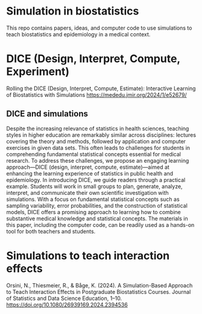 # Simulation in biostatistics
This repo contains papers, ideas, and computer code to use simulations to teach biostatistics and epidemiology in a medical context.

# DICE (Design, Interpret, Compute, Experiment)
Rolling the DICE (Design, Interpret, Compute, Estimate): Interactive Learning of Biostatistics with Simulations
https://mededu.jmir.org/2024/1/e52679/

## DICE and simulations
Despite the increasing relevance of statistics in health sciences, teaching styles in higher education are remarkably similar across disciplines: lectures covering the theory and methods, followed by application and computer exercises in given data sets. This often leads to challenges for students in comprehending fundamental statistical concepts essential for medical research. To address these challenges, we propose an engaging learning approach—DICE (design, interpret, compute, estimate)—aimed at enhancing the learning experience of statistics in public health and epidemiology. In introducing DICE, we guide readers through a practical example. Students will work in small groups to plan, generate, analyze, interpret, and communicate their own scientific investigation with simulations. With a focus on fundamental statistical concepts such as sampling variability, error probabilities, and the construction of statistical models, DICE offers a promising approach to learning how to combine substantive medical knowledge and statistical concepts. The materials in this paper, including the computer code, can be readily used as a hands-on tool for both teachers and students.

# Simulations to teach interaction effects
Orsini, N., Thiesmeier, R., & Båge, K. (2024). A Simulation-Based Approach to Teach Interaction Effects in Postgraduate Biostatistics Courses. Journal of Statistics and Data Science Education, 1–10. https://doi.org/10.1080/26939169.2024.2394536

